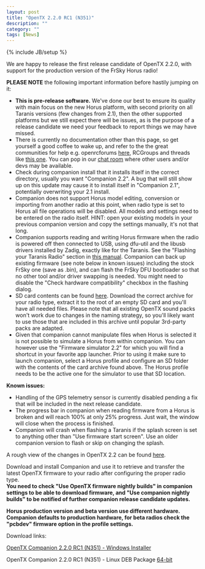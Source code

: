 ```yaml
---
layout: post
title: "OpenTX 2.2.0 RC1 (N351)"
description: ""
category: ""
tags: [News]
---
```

{% include JB/setup %}

We are happy to release the first release candidate of OpenTX 2.2.0, with support for the production version of the FrSky Horus radio!

**PLEASE NOTE** the following important information before hastily jumping on it:

- **This is pre-release software.** We've done our best to ensure its quality with main focus on the new Horus platform, with second priority on all Taranis versions (few changes from 2.1), then the other supported platforms but we still expect there will be issues, as is the purpose of a release candidate we need your feedback to report things we may have missed.
- There is currently no documentation other than this page, so get yourself a good coffee to wake up, and refer to the the great communities for help e.g. openrcforums [here](http://openrcforums.com/forum/viewtopic.php?f=45&t=9158), RCGroups and threads like [this one](http://www.rcgroups.com/forums/showthread.php?t=2727927). You can pop in our [chat room](http://opentx.rocket.chat) where other users and/or devs may be available.
- Check during companion install that it installs itself in the correct directory, usually you want "Companion 2.2". A bug that will still show up on this update may cause it to install itself in "Companion 2.1", potentially overwriting your 2.1 install.
- Companion does not support Horus model editing, conversion or importing from another radio at this point, when radio type is set to Horus all file operations will be disabled. All models and settings need to be entered on the radio itself. HINT: open your existing models in your previous companion version and copy the settings manually, it's not that long.
- Companion supports reading and writing Horus firmware when the radio is powered off then connected to USB, using dfu-util and the libusb drivers installed by Zadig, exactly like for the Taranis. See the "Flashing your Taranis Radio" section in [this manual](https://opentx.gitbooks.io/opentx-taranis-manual/content/companion-introduction.html). Companion can back up existing firmware (see note below in known issues) including the stock FrSky one (save as .bin), and can flash the FrSky DFU bootloader so that no other tool and/or driver swapping is needed. You might need to disable the "Check hardware compatibility" checkbox in the flashing dialog.
- SD card contents can be found [here](http://downloads.open-tx.org/2.2/nightly/sdcard/). Download the correct archive for your radio type, extract it to the root of an empty SD card and you'll have all needed files. Please note that all existing OpenTX sound packs won't work due to changes in the naming strategy, so you'll likely want to use those that are included in this archive until popular 3rd-party packs are adapted.
- Given that companion cannot manipulate files when Horus is selected it is not possible to simulate a Horus from within companion. You can however use the "Firmware simulator 2.2" for which you will find a shortcut in your favorite app launcher. Prior to using it make sure to launch companion, select a Horus profile and configure an SD folder with the contents of the card archive found above. The Horus profile needs to be the active one for the simulator to use that SD location.

**Known issues:**

- Handling of the GPS telemetry sensor is currently disabled pending a fix that will be included in the next release candidate.
- The progress bar in companion when reading firmware from a Horus is broken and will reach 100% at only 25% progress. Just wait, the window will close when the process is finished.
- Companion will crash when flashing a Taranis if the splash screen is set to anything other than "Use firmware start screen". Use an older companion version to flash or skip on changing the splash.

A rough view of the changes in OpenTX 2.2 can be found [here](https://github.com/opentx/opentx/issues?page=1&q=is%3Aissue+is%3Aclosed+milestone%3A%22OpenTX+2.2.0%22).

Download and install Companion and use it to retrieve and transfer the latest OpenTX firmware to your radio after configuring the proper radio type.  
**You need to check "Use OpenTX firmware nightly builds" in companion settings to be able to download firmware, and "Use companion nightly builds" to be notified of further companion release candidate updates.**

**Horus production version and beta version use different hardware. Companion defaults to production hardware, for beta radios check the "pcbdev" firmware option in the profile settings.**

Download links:

[OpenTX Companion 2.2.0 RC1 (N351) - Windows Installer](http://downloads.open-tx.org/2.2/nightly/companion/windows/companion-windows-2.2.0N351.exe)

OpenTX Companion 2.2.0 RC1 (N351) - Linux DEB Package [64-bit](http://downloads.open-tx.org/2.2/nightly/companion/linux/companion22_2.2.0N351_amd64.deb)
